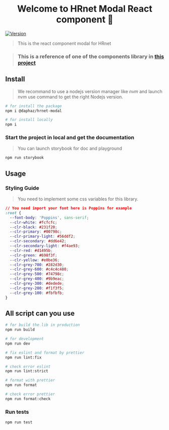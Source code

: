 <h1 align="center">Welcome to HRnet Modal React component 👋</h1>
<p>
  <a href="https://www.npmjs.com/package/@daphaz/hrnet-modal" target="_blank">
  <img alt="Version" src="https://badge.fury.io/js/@daphaz%2Fhrnet-modal.svg" />
  </a>
</p>

> This is the react component modal for HRnet

> ### This is a reference of one of the components library in [this project]("https://github.com/Daphaz/DamienBonnet_14_ui_03072022")

## Install

> We recommand to use a nodejs version manager like _nvm_ and launch nvm use command to get the right Nodejs version.

```sh
# for install the package
npm i @daphaz/hrnet-modal

# for install locally
npm i
```

### Start the project in local and get the documentation

> You can launch storybook for doc and playground

```sh
npm run storybook
```

## Usage

### Styling Guide

> You need to implement some css variables for this library.

```css
// You need import your font here is Poppins for example
:root {
  --font-body: 'Poppins', sans-serif;
  --clr-white: #fcfcfc;
  --clr-black: #231f20;
  --clr-primary: #00798c;
  --clr-primary-light: #56ddf2;
  --clr-secondary: #dd6e42;
  --clr-secondary-light: #f4ae93;
  --clr-red: #d1495b;
  --clr-green: #698f3f;
  --clr-yellow: #e0be36;
  --clr-grey-700: #282d30;
  --clr-grey-600: #c4c4c480;
  --clr-grey-500: #74798c;
  --clr-grey-400: #9b9eac;
  --clr-grey-300: #dedede;
  --clr-grey-200: #f1f3f5;
  --clr-grey-100: #fbfbfb;
}
```

## All script can you use

```sh
# for build the lib in production
npm run build

# for development
npm run dev

# fix eslint and format by prettier
npm run lint:fix

# check error eslint
npm run lint:strict

# format with prettier
npm run format

# check error prettier
npm run format:check
```

### Run tests

```sh
npm run test
```
